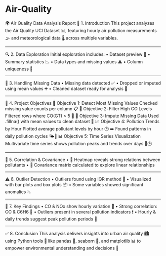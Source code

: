 # Air-Quality
🌍 Air Quality Data Analysis Report
🧾 1. Introduction
This project analyzes the Air Quality UCI Dataset 📊, featuring hourly air pollution measurements 🌫️ and meteorological data 🌡️ across multiple variables.
________________________________________
🔍 2. Data Exploration
Initial exploration includes:
•	Dataset preview 👀
•	Summary statistics 📉
•	Data types and missing values ⚠️
•	Column uniqueness 🧬
________________________________________
🧼 3. Handling Missing Data
•	Missing data detected ✅
•	Dropped or imputed using mean values ➕
•	Cleaned dataset ready for analysis 🧹
________________________________________
🎯 4. Project Objectives
🔎 Objective 1: Detect Most Missing Values
Checked missing value counts per column 📋
📏 Objective 2: Filter High CO Levels
Filtered rows where CO(GT) > 5 🚨
🧪 Objective 3: Impute Missing Data
Used .fillna() with mean values to clean dataset 📐
📈 Objective 4: Pollution Trends by Hour
Plotted average pollutant levels by hour 🕒
➡️ Found patterns in daily pollution cycles 🌤️🌙
📊 Objective 5: Time Series Visualization
Multivariate time series shows pollution peaks and trends over days 📅🕒
________________________________________
📡 5. Correlation & Covariance
•	📌 Heatmap reveals strong relations between pollutants
•	🔗 Covariance matrix calculated to explore linear relationships
________________________________________
⚠️ 6. Outlier Detection
•	Outliers found using IQR method 🧮
•	Visualized with bar plots and box plots 📦
•	Some variables showed significant anomalies 💥
________________________________________
🧠 7. Key Findings
•	CO & NOx show hourly variation 🚗
•	Strong correlation: CO & C6H6 🔄
•	Outliers present in several pollution indicators ❗
•	Hourly & daily trends suggest peak pollution periods 📆
________________________________________
✅ 8. Conclusion
This analysis delivers insights into urban air quality 🏙️
using Python tools 🐍 like pandas 🐼, seaborn 🎨, and matplotlib 📊
to empower environmental understanding and decisions 🌱
